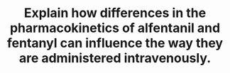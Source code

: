 ---
title: "Explain how differences in the pharmacokinetics of alfentanil and fentanyl can influence the way they are administered intravenously."
entityType: SAQ
exam: PEX
college: ANZCA
year: 2000
sitting: B
question: 12
passRate: 54
EC_expectedDomains:
- "It was not sufficient to list the pharmacokinetic parameters of these two drugs without reference to the core of the question, which was to explain how these characteristics influence the way the drugs are administered intravenously. Relative comparisons of the pharmacokinetic values were satisfactory and given the same credence as exact kinetic values."
EC_extraCredit:
- "Marks were given for a description of how data such as pKa, lipid solubility, protein binding, volume of distribution and clearance influenced the drugs’ relative potency, onset, and duration of action. The time to peak effect and context sensitive half time of the two drugs could also be compared. All these factors in turn could influence the choice of drug, timing of administration, dose, dosing intervals and dosing regimens that are used in clinical practice."
---